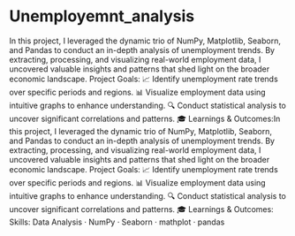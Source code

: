 # Unemployemnt_analysis
In this project, I leveraged the dynamic trio of NumPy, Matplotlib, Seaborn, and Pandas to conduct an in-depth analysis of unemployment trends. By extracting, processing, and visualizing real-world employment data, I uncovered valuable insights and patterns that shed light on the broader economic landscape. 
Project Goals:
📈 Identify unemployment rate trends over specific periods and regions.
📊 Visualize employment data using intuitive graphs to enhance understanding.
🔍 Conduct statistical analysis to uncover significant correlations and patterns.
🎓 Learnings & Outcomes:In this project, I leveraged the dynamic trio of NumPy, Matplotlib, Seaborn, and Pandas to conduct an in-depth analysis of unemployment trends. By extracting, processing, and visualizing real-world employment data, I uncovered valuable insights and patterns that shed light on the broader economic landscape. Project Goals: 📈 Identify unemployment rate trends over specific periods and regions. 📊 Visualize employment data using intuitive graphs to enhance understanding. 🔍 Conduct statistical analysis to uncover significant correlations and patterns. 🎓 Learnings & Outcomes:
Skills: Data Analysis · NumPy · Seaborn · mathplot · pandas
